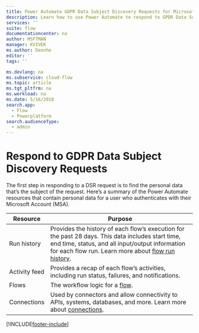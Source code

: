 ```yaml
---
title: Power Automate GDPR Data Subject Discovery Requests for Microsoft Accounts (MSA) | Microsoft Docs
description: Learn how to use Power Automate to respond to GPDR Data Subject Discovery Requests for Microsoft Accounts.
services: ''
suite: flow
documentationcenter: na
author: MSFTMAN
manager: KVIVEK
ms.author: Deonhe
editor: ''
tags: ''

ms.devlang: na
ms.subservice: cloud-flow
ms.topic: article
ms.tgt_pltfrm: na
ms.workload: na
ms.date: 5/16/2018
search.app: 
  - Flow
  - Powerplatform
search.audienceType: 
  - admin
---
```

# Respond to GDPR Data Subject Discovery Requests 


The first step in responding to a DSR request is to find the personal data that’s the subject of the request.
Here’s a summary of the Power Automate resources that contain personal data for a user who authenticates with their Microsoft Account (MSA).

|Resource|Purpose|
|-----|-----|
|Run history|Provides the history of each flow’s execution for the past 28 days. This data includes start time, end time, status, and all input/output information for each flow run. Learn more about [flow run history](https://flow.microsoft.com/blog/download-history-recurrence/).|
|Activity feed| Provides a recap of each flow’s activities, including run status, failures, and notifications.|
|Flows|The workflow logic for a [flow](/power-automate/get-started-logic-flow).|
|Connections|Used by connectors and allow connectivity to APIs, systems, databases, and more. Learn more about [connections](add-manage-connections.md).|



[!INCLUDE[footer-include](includes/footer-banner.md)]